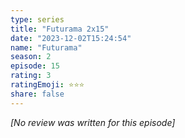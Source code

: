 ```yaml
---
type: series
title: "Futurama 2x15"
date: "2023-12-02T15:24:54"
name: "Futurama"
season: 2
episode: 15
rating: 3
ratingEmoji: ⭐️⭐️⭐️
share: false
---
```


*[No review was written for this episode]*

